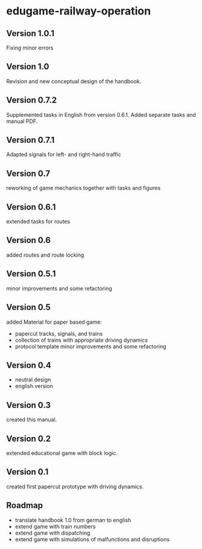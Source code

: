edugame-railway-operation
======

Version 1.0.1
------
Fixing minor errors


Version 1.0
------
Revision and new conceptual design of the handbook.


Version 0.7.2
------
Supplemented tasks in English from version 0.6.1.
Added separate tasks and manual PDF.


Version 0.7.1
------
Adapted signals for left- and right-hand traffic


Version 0.7
------
reworking of game mechanics together with tasks and figures


Version 0.6.1
------
extended tasks for routes


Version 0.6
------
added routes and route locking


Version 0.5.1
------
minor improvements and some refactoring


Version 0.5
------
added Material for paper based game:
* papercut tracks, signals, and trains
* collection of trains with appropriate driving dynamics
* protocol template
minor improvements and some refactoring

Version 0.4
------
* neutral design
* english version

Version 0.3
------
  
created this manual.

Version 0.2
------

extended educational game with block logic.

Version 0.1
------

created first papercut prototype with driving dynamics.

Roadmap
------

* translate handbook 1.0 from german to english
* extend game with train numbers
* extend game with dispatching
* extend game with simulations of malfunctions and disruptions